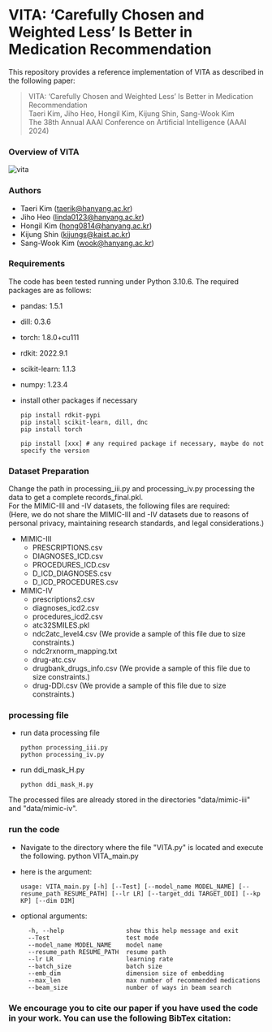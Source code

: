 # VITA: ‘Carefully Chosen and Weighted Less’ Is Better in Medication Recommendation
This repository provides a reference implementation of VITA as described in the following paper:
> VITA: ‘Carefully Chosen and Weighted Less’ Is Better in Medication Recommendation  
> Taeri Kim, Jiho Heo, Hongil Kim, Kijung Shin, Sang-Wook Kim  
> The 38th Annual AAAI Conference on Artificial Intelligence (AAAI 2024)

### Overview of VITA
![vita](https://github.com/jhheo0123/VITA/assets/103116459/485911c3-7528-4ab5-b27e-67c5cfefe6ee)

### Authors
* Taeri Kim (taerik@hanyang.ac.kr)
* Jiho Heo (linda0123@hanyang.ac.kr)
* Hongil Kim (hong0814@hanyang.ac.kr)
* Kijung Shin (kijungs@kaist.ac.kr)
* Sang-Wook Kim (wook@hanyang.ac.kr)

### Requirements
The code has been tested running under Python 3.10.6. The required packages are as follows:
* pandas: 1.5.1
* dill: 0.3.6
* torch: 1.8.0+cu111
* rdkit: 2022.9.1
* scikit-learn: 1.1.3
* numpy: 1.23.4  
* install other packages if necessary

      pip install rdkit-pypi
      pip install scikit-learn, dill, dnc
      pip install torch
  
      pip install [xxx] # any required package if necessary, maybe do not specify the version

### Dataset Preparation
Change the path in processing_iii.py and processing_iv.py processing the data to get a complete records_final.pkl.  
For the MIMIC-III and -IV datasets, the following files are required:  
(Here, we do not share the MIMIC-III and -IV datasets due to reasons of personal privacy, maintaining research standards, and legal considerations.)  
- MIMIC-III
  - PRESCRIPTIONS.csv
  - DIAGNOSES_ICD.csv 
  - PROCEDURES_ICD.csv 
  - D_ICD_DIAGNOSES.csv
  - D_ICD_PROCEDURES.csv
- MIMIC-IV
  - prescriptions2.csv
  - diagnoses_icd2.csv
  - procedures_icd2.csv
  - atc32SMILES.pkl
  - ndc2atc_level4.csv (We provide a sample of this file due to size constraints.)
  - ndc2rxnorm_mapping.txt
  - drug-atc.csv  
  - drugbank_drugs_info.csv (We provide a sample of this file due to size constraints.)  
  - drug-DDI.csv (We provide a sample of this file due to size constraints.)  

### processing file
- run data processing file

      python processing_iii.py
      python processing_iv.py
- run ddi_mask_H.py
  
      python ddi_mask_H.py
The processed files are already stored in the directories "data/mimic-iii" and "data/mimic-iv".

### run the code
- Navigate to the directory where the file "VITA.py" is located and execute the following.
python VITA_main.py

- here is the argument:
  
      usage: VITA_main.py [-h] [--Test] [--model_name MODEL_NAME] [--resume_path RESUME_PATH] [--lr LR] [--target_ddi TARGET_DDI] [--kp KP] [--dim DIM]

- optional arguments:
  
        -h, --help                 show this help message and exit
        --Test                     test mode
        --model_name MODEL_NAME    model name
        --resume_path RESUME_PATH  resume path
        --lr LR                    learning rate
        --batch_size               batch size 
        --emb_dim                  dimension size of embedding
        --max_len                  max number of recommended medications
        --beam_size                number of ways in beam search

### We encourage you to cite our paper if you have used the code in your work. You can use the following BibTex citation:

